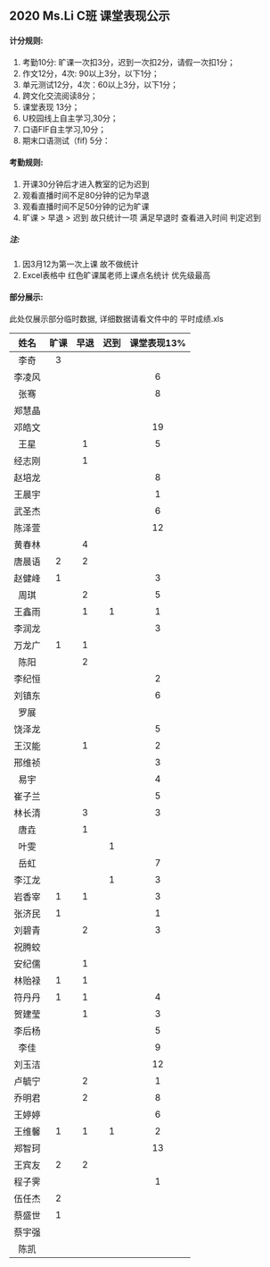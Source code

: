 ## 2020 Ms.Li C班 课堂表现公示



#### 计分规则:

1. 考勤10分: 旷课一次扣3分，迟到一次扣2分，请假一次扣1分；     
2. 作文12分，4次:  90以上3分，以下1分；
3. 单元测试12分，4次：60以上3分，以下1分；       
4. 跨文化交流阅读8分；     
5. 课堂表现 13分；         
6. U校园线上自主学习,30分；                      
7. 口语FIF自主学习,10分；   
8. 期末口语测试（fif) 5分：



#### 考勤规则:

1. 开课30分钟后才进入教室的记为迟到
2. 观看直播时间不足80分钟的记为早退
3. 观看直播时间不足50分钟的记为旷课
4. 旷课 > 早退 > 迟到 故只统计一项 满足早退时 查看进入时间 判定迟到

##### 注: 

1. 因3月12为第一次上课 故不做统计
2. Excel表格中 红色旷课属老师上课点名统计 优先级最高



#### 部分展示:

此处仅展示部分临时数据, 详细数据请看文件中的 平时成绩.xls

|  姓名  | 旷课 | 早退 | 迟到 | 课堂表现13% |
| :----: | :--: | :--: | :--: | :---------: |
|  李奇  |  3   |      |      |             |
| 李凌风 |      |      |      |      6      |
|  张骞  |      |      |      |      8      |
| 郑慧晶 |      |      |      |             |
| 邓皓文 |      |      |      |     19      |
|  王星  |      |  1   |      |      5      |
| 经志刚 |      |  1   |      |             |
| 赵培龙 |      |      |      |      8      |
| 王晨宇 |      |      |      |      1      |
| 武圣杰 |      |      |      |      6      |
| 陈泽萱 |      |      |      |     12      |
| 黄春林 |      |  4   |      |             |
| 唐晨语 |  2   |  2   |      |             |
| 赵健峰 |  1   |      |      |      3      |
|  周琪  |      |  2   |      |      5      |
| 王鑫雨 |      |  1   |  1   |      1      |
| 李润龙 |      |      |      |      3      |
| 万龙广 |  1   |  1   |      |             |
|  陈阳  |      |  2   |      |             |
| 李纪恒 |      |      |      |      2      |
| 刘镇东 |      |      |      |      6      |
|  罗展  |      |      |      |             |
| 饶泽龙 |      |      |      |      5      |
| 王汉能 |      |  1   |      |      2      |
| 邢维祯 |      |      |      |      3      |
|  易宇  |      |      |      |      4      |
| 崔子兰 |      |      |      |      5      |
| 林长清 |      |  3   |      |      3      |
|  唐垚  |      |  1   |      |             |
|  叶雯  |      |      |  1   |             |
|  岳虹  |      |      |      |      7      |
| 李江龙 |      |      |  1   |      3      |
| 岩香宰 |  1   |  1   |      |      3      |
| 张济民 |  1   |      |      |      1      |
| 刘碧青 |      |  2   |      |      3      |
| 祝腾蛟 |      |      |      |             |
| 安纪儒 |      |  1   |      |             |
| 林贻禄 |  1   |  1   |      |             |
| 符丹丹 |  1   |  1   |      |      4      |
| 贺建莹 |      |  1   |      |      3      |
| 李后杨 |      |      |      |      5      |
|  李佳  |      |      |      |      9      |
| 刘玉洁 |      |      |      |     12      |
| 卢毓宁 |      |  2   |      |      1      |
| 乔明君 |      |  2   |      |      8      |
| 王婷婷 |      |      |      |      6      |
| 王维馨 |  1   |  1   |  1   |      2      |
| 郑智珂 |      |      |      |     13      |
| 王宾友 |  2   |  2   |      |             |
| 程子霁 |      |      |      |      1      |
| 伍任杰 |  2   |      |      |             |
| 蔡盛世 |  1   |      |      |             |
| 蔡宇强 |      |      |      |             |
|  陈凯  |      |      |      |             |

